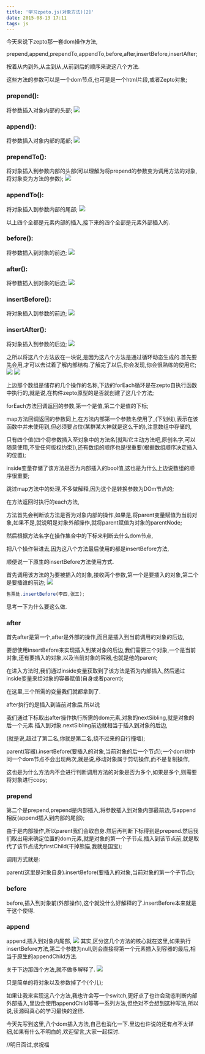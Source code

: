```yaml
---
title: '学习zpeto.js(对象方法)[2]'
date: 2015-08-13 17:11
tags: js
---
```


今天来说下zepto那一套dom操作方法,

prepend,append,prependTo,appendTo,before,after,insertBefore,insertAfter;

按着从内到外,从主到从,从前到后的顺序来说这八个方法.

这些方法的参数可以是一个dom节点,也可是是一个html片段,或者Zepto对象;

### prepend():

将参数插入对象内部的头部;
![](/images/learning-zepto-js-object-second/screen-shot-1.png)

### append():

将参数插入对象内部的尾部;
![](/images/learning-zepto-js-object-second/screen-shot-2.png)

### prependTo():

将对象插入到参数内部的头部(可以理解为将prepend的参数变为调用方法的对象,将对象变为方法的参数);
![](/images/learning-zepto-js-object-second/screen-shot-3.png)

### appendTo():

将对象插入到参数内部的尾部;
![](/images/learning-zepto-js-object-second/screen-shot-4.png)

以上四个全都是元素内部的插入,接下来的四个全部是元素外部插入的.

### before():

将参数插入到对象的前边;
![](/images/learning-zepto-js-object-second/screen-shot-5.png)

### after():

将参数插入到对象的后边;
![](/images/learning-zepto-js-object-second/screen-shot-6.png)

### insertBefore():

将对象插入到参数的前边;
![](/images/learning-zepto-js-object-second/screen-shot-7.png)

### insertAfter():

将对象插入到参数的后边;
![](/images/learning-zepto-js-object-second/screen-shot-8.png)

之所以将这八个方法放在一块说,是因为这八个方法是通过循环动态生成的.首先要先会用,才可以去试着了解内部结构.了解完了以后,你会发现,你会很熟练的使用它;
![](/images/learning-zepto-js-object-second/screen-shot-9.png)
![](/images/learning-zepto-js-object-second/screen-shot-10.png)

上边那个数组是储存的几个操作的名称,下边的forEach循环是在zepto自执行函数中执行的,就是说,在构件zepto原型的是否就创建了这几个方法;

forEach方法回调返回的参数,第一个是值,第二个是值的下标;

map方法回调返回的参数同上,在方法内部第一个参数名使用了_(下划线),表示在该函数中并未使用到,但必须要占位(某群某大神就是这么干的),注意数组中存储的,

只有四个值(四个将参数插入至对象中的方法名[就叫它主动方法吧,原创名字,可以随意使用,不受任何版权约束]),还有数组的顺序也是很重要(根据数组顺序决定插入的位置);

inside变量存储了该方法是否为内部插入的bool值,这也是为什么上边说数组的顺序很重要;

跳过map方法中的处理,不多做解释,因为这个是转换参数为DOm节点的;

在方法返回时执行的each方法,

方法首先会判断该方法是否为对象内部的操作,如果是,将parent变量赋值为当前对象,如果不是,就说明是对象外部操作,就将parent赋值为对象的parentNode;

然后根据方法名字在操作集合中的下标来判断去什么dom节点,

把八个操作带进去,因为这八个方法最后使用的都是insertBefore方法,

顺便说一下原生的insertBefore方法使用方式.

首先调用该方法的为要被插入的对象,接收两个参数,第一个是要插入的对象,第二个是要插谁的前边;
![](/images/learning-zepto-js-object-second/screen-shot-11.png)

```javascript
售票处.insertBefore(李四,张三);
```

思考一下为什么要这么做.

### after

首先after是第一个,after是外部的操作,而且是插入到当前调用的对象的后边,

要想使用insertBefore来实现插入到某对象的后边,我们需要三个对象,一个是当前对象,还有要插入的对象,以及当前对象的容器,也就是他的parent;

在进入方法时,我们通过inside变量获取到了该方法是否为内部插入,然后通过inside变量来给对象的容器赋值(自身或者parent);

在这里,三个所需的变量我们就都拿到了.

after执行的是插入到当前对象后,所以说

我们通过下标取出after操作执行所需的dom元素,对象的nextSibling,就是对象的后一个元素.插入到对象.nextSibling前边就相当于插入到对象的后边,

(就是说,超过了第二名,你就是第二名,绕不过来的自行撞墙);

parent(容器).insertBefore(要插入的对象,当前对象的后一个节点);一个dom树中同一个dom节点不会出现两次,就是说,移动对象属于剪切操作,而不是复制操作,

这也是为什么方法内不会进行判断调用方法的对象是否为多个,如果是多个,则需要将对象进行copy;

### prepend

第二个是prepend,prepend是内部插入,将参数插入到对象内部最前边,与append相反(append插入到内部的尾部);

由于是内部操作,所以parent我们会取自身.然后再判断下标得到是prepend.然后我们取出用来确定位置的dom元素,就是对象的第一个子节点,插入到该节点前,就是取代了该节点成为firstChild(干掉熊猫,我就是国宝);

调用方式就是:

parent(这里是对象自身).insertBefore(要插入的对象,当前对象的第一个子节点);

### before

before,插入到对象前(外部操作),这个就没什么好解释的了.insertBefore本来就是干这个使得.

### append

append,插入到对象内尾部,
![](/images/learning-zepto-js-object-second/screen-shot-12.png)
其实,区分这几个方法的核心就在这里,如果执行insertBefore方法,第二个参数为null,则会直接将第一个元素插入到容器的最后,相当于原生的appendChild方法.

关于下边那四个方法,就不做多解释了.
![](/images/learning-zepto-js-object-second/screen-shot-13.png)

只是简单的将对象以及参数掉了个(个儿);

如果让我来实现这八个方法,我也许会写一个switch,更好点了也许会动态判断内部外部插入,里边会使用appendChild等等一系列方法,但绝对不会想到这种写法,所以说,读源码真心的学习最快的途径.

今天先写到这里,八个dom插入方法,自己也消化一下.里边也许说的还有点不太详细,如果有什么不明白的,欢迎留言,大家一起探讨.

//明日面试,求祝福
